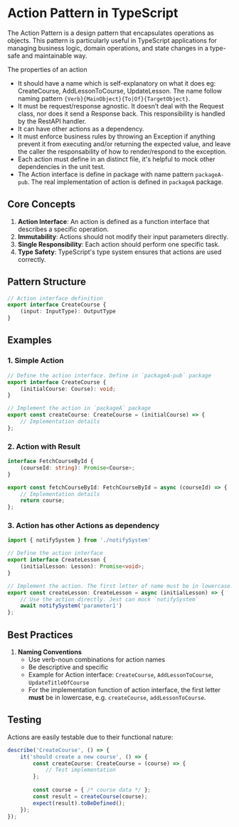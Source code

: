 # Action Pattern in TypeScript

The Action Pattern is a design pattern that encapsulates operations as objects. This pattern is particularly useful in TypeScript applications for managing business logic, domain operations, and state changes in a type-safe and maintainable way.

The properties of an action 
- It should have a name which is self-explanatory on what it does eg: CreateCourse, AddLessonToCourse, UpdateLesson. The name follow naming pattern `{Verb}{MainObject}{To|Of}{TargetObject}`.
- It must be request/response agnostic. It doesn’t deal with the Request class, nor does it send a Response back. This responsibility is handled by the RestAPI handler.
- It can have other actions as a dependency.
- It must enforce business rules by throwing an Exception if anything prevent it from executing and/or returning the expected value, and leave the caller the responsability of how to render/respond to the exception.
- Each action must define in an distinct file, it's helpful to mock other dependencies in the unit test.
- The Action interface is define in package with name pattern `packageA-pub`. The real implementation of action is defined in `packageA` package.

## Core Concepts

1. **Action Interface**: An action is defined as a function interface that describes a specific operation.
2. **Immutability**: Actions should not modify their input parameters directly.
3. **Single Responsibility**: Each action should perform one specific task.
4. **Type Safety**: TypeScript's type system ensures that actions are used correctly.

## Pattern Structure

```typescript
// Action interface definition
export interface CreateCourse {
    (input: InputType): OutputType
}

```

## Examples

### 1. Simple Action

```typescript
// Define the action interface. Define in `packageA-pub` package
export interface CreateCourse {
    (initialCourse: Course): void;
}

// Implement the action in `packageA` package
export const createCourse: CreateCourse = (initialCourse) => {
    // Implementation details
};
```

### 2. Action with Result

```typescript
interface FetchCourseById {
    (courseId: string): Promise<Course>;
}

export const fetchCourseById: FetchCourseById = async (courseId) => {
    // Implementation details
    return course;
};
```

### 3. Action has other Actions as dependency


```typescript
import { notifySystem } from './notifySystem'

// Define the action interface
export interface CreateLesson {
    (initialLesson: Lesson): Promise<void>;
}

// Implement the action. The first letter of name must be in lowercase.
export const createLesson: CreateLesson = async (initialLesson) => {
    // Use the action directly. Jest can mock `notifySystem`
    await notifySystem('parameter1')
};
```

## Best Practices

1. **Naming Conventions**
   - Use verb-noun combinations for action names
   - Be descriptive and specific
   - Example for Action interface: `CreateCourse`, `AddLessonToCourse`, `UpdateTitleOfCourse`
   - For the implementation function of action interface, the first letter **must** be in lowercase, e.g. `createCourse`, `addLessonToCourse`.

## Testing

Actions are easily testable due to their functional nature:

```typescript
describe('CreateCourse', () => {
    it('should create a new course', () => {
        const createCourse: CreateCourse = (course) => {
            // Test implementation
        };
        
        const course = { /* course data */ };
        const result = createCourse(course);
        expect(result).toBeDefined();
    });
});
```
